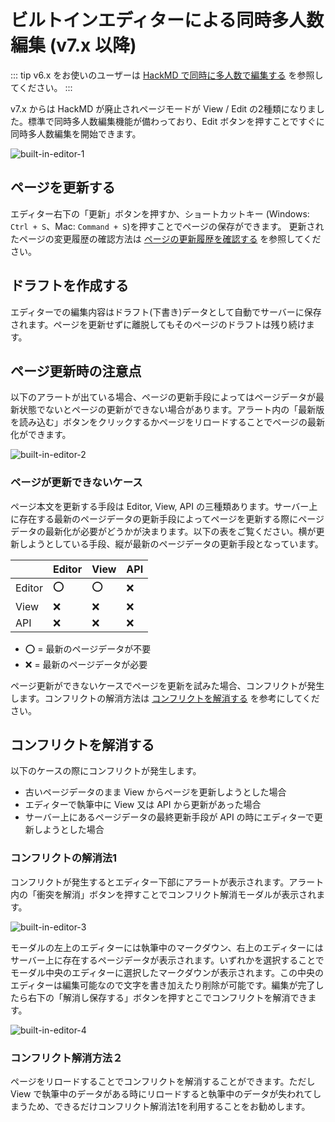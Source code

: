 # ビルトインエディターによる同時多人数編集 (v7.x 以降)

::: tip
v6.x をお使いのユーザーは [HackMD で同時に多人数で編集する](/ja/guide/features/hackmd.html) を参照してください。
:::
<!-- textlint-disable weseek/max-kanji-continuous-len -->
v7.x からは HackMD が廃止されページモードが View / Edit の2種類になりました。標準で同時多人数編集機能が備わっており、Edit ボタンを押すことですぐに同時多人数編集を開始できます。

<img :src="$withBase('/assets/images/ja/built-in-editor-1.png')" alt="built-in-editor-1">

## ページを更新する

エディター右下の「更新」ボタンを押すか、ショートカットキー (Windows: `Ctrl + S`、Mac: `Command + S`)を押すことでページの保存ができます。
更新されたページの変更履歴の確認方法は [ページの更新履歴を確認する](/ja/guide/features/history.html) を参照してください。

## ドラフトを作成する

エディターでの編集内容はドラフト(下書き)データとして自動でサーバーに保存されます。ページを更新せずに離脱してもそのページのドラフトは残り続けます。

## ページ更新時の注意点

<!-- textlint-disable weseek/no-doubled-joshi -->
以下のアラートが出ている場合、ページの更新手段によってはページデータが最新状態でないとページの更新ができない場合があります。アラート内の「最新版を読み込む」ボタンをクリックするかページをリロードすることでページの最新化ができます。

<img :src="$withBase('/assets/images/ja/built-in-editor-2.png')" alt="built-in-editor-2">

### ページが更新できないケース

ページ本文を更新する手段は Editor, View, API の三種類あります。サーバー上に存在する最新のページデータの更新手段によってページを更新する際にページデータの最新化が必要がどうかが決まります。以下の表をご覧ください。横が更新しようとしている手段、縦が最新のページデータの更新手段となっています。

|        | Editor | View | API |
| ------ | ------ | ---- | --- |
| Editor | ⭕️     | ⭕️   | ❌  |
| View   | ❌     | ❌   | ❌  |
| API    | ❌     | ❌   | ❌  |

- ⭕️ = 最新のページデータが不要
- ❌ = 最新のページデータが必要

ページ更新ができないケースでページを更新を試みた場合、コンフリクトが発生します。コンフリクトの解消方法は [コンフリクトを解消する](/ja/guide/features/built-in-editor.html#コンフリクトを解消する) を参考にしてください。

## コンフリクトを解消する

以下のケースの際にコンフリクトが発生します。

- 古いページデータのまま View からページを更新しようとした場合
- エディターで執筆中に View 又は API から更新があった場合
- サーバー上にあるページデータの最終更新手段が API の時にエディターで更新しようとした場合

### コンフリクトの解消法1

コンフリクトが発生するとエディター下部にアラートが表示されます。アラート内の「衝突を解消」ボタンを押すことでコンフリクト解消モーダルが表示されます。

<img :src="$withBase('/assets/images/ja/built-in-editor-3.png')" alt="built-in-editor-3">

モーダルの左上のエディターには執筆中のマークダウン、右上のエディターにはサーバー上に存在するページデータが表示されます。いずれかを選択することでモーダル中央のエディターに選択したマークダウンが表示されます。この中央のエディターは編集可能なので文字を書き加えたり削除が可能です。編集が完了したら右下の「解消し保存する」ボタンを押すとこでコンフリクトを解消できます。

<img :src="$withBase('/assets/images/ja/built-in-editor-4.png')" alt="built-in-editor-4">


### コンフリクト解消方法２

ページをリロードすることでコンフリクトを解消することができます。ただし View で執筆中のデータがある時にリロードすると執筆中のデータが失われてしまうため、できるだけコンフリクト解消法1を利用することをお勧めします。
